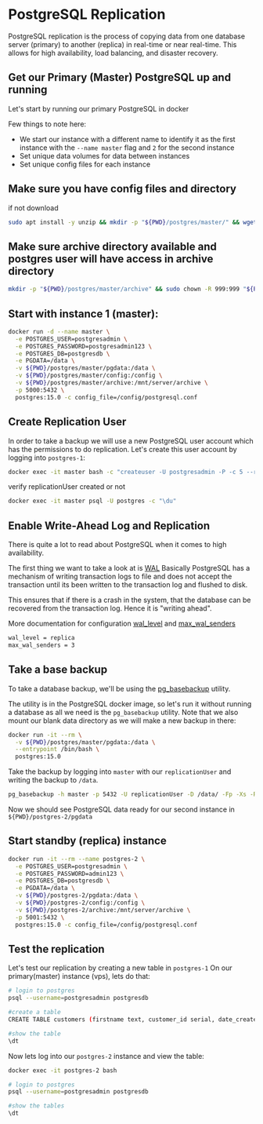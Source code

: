 # PostgreSQL Replication
PostgreSQL replication is the process of copying data from one database server (primary) to
another (replica) in real-time or near real-time. 
This allows for high availability, load balancing, and disaster recovery.

## Get our Primary (Master) PostgreSQL up and running
Let's start by running our primary PostgreSQL in docker

Few things to note here:
- We start our instance with a different name to identify it as the first instance with the `--name master` flag and `2` for the second instance
- Set unique data volumes for data between instances
- Set unique config files for each instance

## Make sure you have config files and directory
if not download
```bash
sudo apt install -y unzip && mkdir -p "${PWD}/postgres/master/" && wget -O "${PWD}/postgres/master/master.zip" https://github.com/Swe-HimelRana/Notebook/releases/download/postgres-replica/master.zip && unzip -d "${PWD}/postgres/master/" "${PWD}/postgres/master/master.zip" > /dev/null 2>&1 && rm "${PWD}/postgres/master/master.zip" && mv "${PWD}/postgres/master/master" "${PWD}/postgres/master/config"
```
## Make sure archive directory available and postgres user will have access in archive directory
```bash
mkdir -p "${PWD}/postgres/master/archive" && sudo chown -R 999:999 "${PWD}/postgres/master/archive"
```

## Start with instance 1 (master):
```bash
docker run -d --name master \
  -e POSTGRES_USER=postgresadmin \
  -e POSTGRES_PASSWORD=postgresadmin123 \
  -e POSTGRES_DB=postgresdb \
  -e PGDATA=/data \
  -v ${PWD}/postgres/master/pgdata:/data \
  -v ${PWD}/postgres/master/config:/config \
  -v ${PWD}/postgres/master/archive:/mnt/server/archive \
  -p 5000:5432 \
  postgres:15.0 -c config_file=/config/postgresql.conf
```

## Create Replication User
In order to take a backup we will use a new PostgreSQL user account which has the permissions to do replication.
Let's create this user account by logging into `postgres-1`:

```bash 
docker exec -it master bash -c "createuser -U postgresadmin -P -c 5 --replication replicationUser"
```
verify replicationUser created or not 

```bash
docker exec -it master psql -U postgres -c "\du"
```

## Enable Write-Ahead Log and Replication
There is quite a lot to read about PostgreSQL when it comes to high availability.

The first thing we want to take a look at is [WAL](https://www.postgresql.org/docs/current/wal-intro.html)
Basically PostgreSQL has a mechanism of writing transaction logs to file and does not accept the transaction until its been written to the transaction log and flushed to disk.

This ensures that if there is a crash in the system, that the database can be recovered from the transaction log.
Hence it is "writing ahead".

More documentation for configuration [wal_level](https://www.postgresql.org/docs/current/runtime-config-wal.html) and [max_wal_senders](https://www.postgresql.org/docs/current/runtime-config-replication.html)

```bash
wal_level = replica
max_wal_senders = 3
```

## Take a base backup
To take a database backup, we'll be using the [pg_basebackup](https://www.postgresql.org/docs/current/app-pgbasebackup.html) utility.

The utility is in the PostgreSQL docker image, so let's run it without running a database as all we need is the `pg_basebackup` utility.
Note that we also mount our blank data directory as we will make a new backup in there:

```bash
docker run -it --rm \
  -v ${PWD}/postgres/master/pgdata:/data \
  --entrypoint /bin/bash \
  postgres:15.0
```
Take the backup by logging into `master` with our `replicationUser` and writing the backup to `/data`.

```bash
pg_basebackup -h master -p 5432 -U replicationUser -D /data/ -Fp -Xs -R
```

Now we should see PostgreSQL data ready for our second instance in `${PWD}/postgres-2/pgdata`

## Start standby (replica) instance

```bash
docker run -it --rm --name postgres-2 \
  -e POSTGRES_USER=postgresadmin \
  -e POSTGRES_PASSWORD=admin123 \
  -e POSTGRES_DB=postgresdb \
  -e PGDATA=/data \
  -v ${PWD}/postgres-2/pgdata:/data \
  -v ${PWD}/postgres-2/config:/config \
  -v ${PWD}/postgres-2/archive:/mnt/server/archive \
  -p 5001:5432 \
  postgres:15.0 -c config_file=/config/postgresql.conf
```

## Test the replication

Let's test our replication by creating a new table in `postgres-1`
On our primary(master) instance (vps), lets do that:

```bash
# login to postgres
psql --username=postgresadmin postgresdb

#create a table
CREATE TABLE customers (firstname text, customer_id serial, date_created timestamp);

#show the table
\dt
```

Now lets log into our `postgres-2` instance and view the table:

```bash
docker exec -it postgres-2 bash

# login to postgres
psql --username=postgresadmin postgresdb

#show the tables
\dt
```
